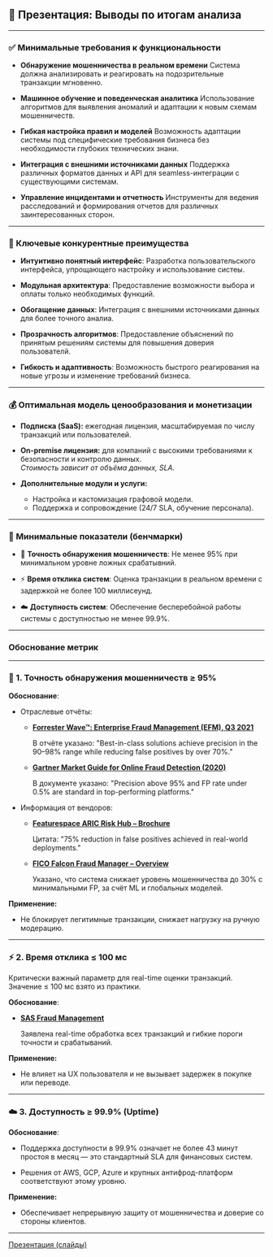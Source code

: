 
## 🧾 Презентация: Выводы по итогам анализа

---

### ✅ Минимальные требования к функциональности

- **Обнаружение мошенничества в реальном времени** Система должна анализировать и реагировать на подозрительные транзакции мгновенно.

- **Машинное обучение и поведенческая аналитика** Использование алгоритмов для выявления аномалий и адаптации к новым схемам мошенничеств.

- **Гибкая настройка правил и моделей** Возможность адаптации системы под специфические требования бизнеса без необходимости глубоких технических знани.

- **Интеграция с внешними источниками данных** Поддержка различных форматов данных и API для seamless-интеграции с существующими системам.

- **Управление инцидентами и отчетность** Инструменты для ведения расследований и формирования отчетов для различных заинтересованных сторон.

---

### 🌟 Ключевые конкурентные преимущества

- **Интуитивно понятный интерфейс**: Разработка пользовательского интерфейса, упрощающего настройку и использование систеы.

- **Модульная архитектура**: Предоставление возможности выбора и оплаты только необходимых функций.

- **Обогащение данных**: Интеграция с внешними источниками данных для более точного аналиа.

- **Прозрачность алгоритмов**: Предоставление объяснений по принятым решениям системы для повышения доверия пользователй.

- **Гибкость и адаптивность**: Возможность быстрого реагирования на новые угрозы и изменение требований бизнеcа.

---

### 💰 Оптимальная модель ценообразования и монетизации

- **Подписка (SaaS):** ежегодная лицензия, масштабируемая по числу транзакций или пользователей.

- **On-premise лицензия:** для компаний с высокими требованиями к безопасности и контролю данных.  
    _Стоимость зависит от объёма данных, SLA._

- **Дополнительные модули и услуги:**
    - Настройка и кастомизация графовой модели.
    - Поддержка и сопровождение (24/7 SLA, обучение персонала).

---

### 📏 Минимальные показатели (бенчмарки)

- 📌 **Точность обнаружения мошенничеств**: Не менее 95% при минимальном уровне ложных срабатывний.

- ⚡ **Время отклика систем**: Оценка транзакции в реальном времени с задержкой не более 100 миллисеунд.

- ☁️  **Доступность систем**: Обеспечение бесперебойной работы системы с доступностью не менее 99.9%.

---

### Обоснование метрик

---

### 📌 1. Точность обнаружения мошенничеств ≥ 95%

**Обоснование**:

- Отраслевые отчёты:

    -  **[Forrester Wave™: Enterprise Fraud Management (EFM), Q3 2021]((https://ru.scribd.com/document/579035107/Forrester-Wave-EFM-Q32021))**

        В отчёте указано: "Best-in-class solutions achieve precision in the 90–98% range while reducing false positives by over 70%."
    - **[Gartner Market Guide for Online Fraud Detection (2020)]( [https://www.gartner.com/en/documents/3993665](https://www.gartner.com/en/documents/3993665))**

        В документе указано: "Precision above 95% and FP rate under 0.5% are standard in top-performing platforms."
- Информация от вендоров:

    - **[Featurespace ARIC Risk Hub – Brochure](https://www.featurespace.com/wp-content/uploads/2021/04/ARIC-Risk-Hub-brochure-updated-Feb2021_1.pdf)** 

        Цитата: "75% reduction in false positives achieved in real-world deployments."

    - **[FICO Falcon Fraud Manager – Overview](https://www.fico.com/en/products/fico-falcon-fraud-manager)**

        Указано, что система снижает уровень мошенничества до 30% с минимальными FP, за счёт ML и глобальных моделей.

**Применение:** 

- Не блокирует легитимные транзакции, снижает нагрузку на ручную модерацию.

---

### ⚡ 2. Время отклика ≤ 100 мс

Критически важный параметр для real-time оценки транзакций.  
Значение ≤ 100 мс взято из практики.

**Обоснование**:



- **[SAS Fraud Management](https://www.sas.com/en_th/software/fraud-management.html)**

    Заявлена real-time обработка всех транзакций и гибкие пороги точности и срабатываний.


**Применение:** 

- Не влияет на UX пользователя и не вызывает задержек в покупке или переводе.

---

### ☁️ 3. Доступность ≥ 99.9% (Uptime)


**Обоснование**:

- Поддержка доступности в 99.9% означает не более 43 минут простоя в месяц — это стандартный SLA для финансовых систем.  

- Решения от AWS, GCP, Azure и крупных антифрод-платформ соответствуют этому уровню.

**Применение:** 

- Обеспечивает непрерывную защиту от мошенничества и доверие со стороны клиентов.

---


[Презентация (слайды)](https://docs.google.com/presentation/d/1aVIMna5RpPBu4r07dqlUMSL8nLsmAdBD/edit?usp=sharing&ouid=107449541005844775418&rtpof=true&sd=true)